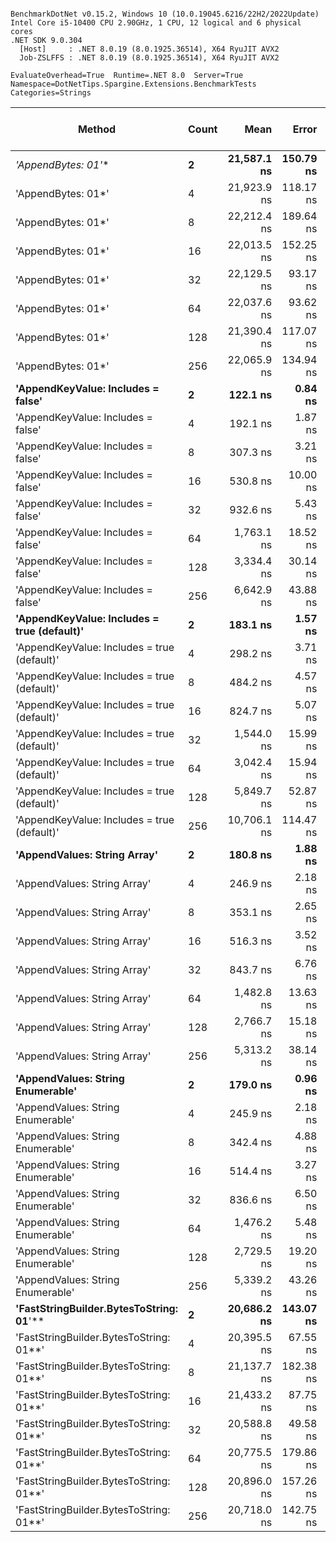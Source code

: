```

BenchmarkDotNet v0.15.2, Windows 10 (10.0.19045.6216/22H2/2022Update)
Intel Core i5-10400 CPU 2.90GHz, 1 CPU, 12 logical and 6 physical cores
.NET SDK 9.0.304
  [Host]     : .NET 8.0.19 (8.0.1925.36514), X64 RyuJIT AVX2
  Job-ZSLFFS : .NET 8.0.19 (8.0.1925.36514), X64 RyuJIT AVX2

EvaluateOverhead=True  Runtime=.NET 8.0  Server=True  
Namespace=DotNetTips.Spargine.Extensions.BenchmarkTests  Categories=Strings  

```
| Method                                      | Count | Mean        | Error     | StdDev    | StdErr   | Min         | Q1          | Median      | Q3          | Max         | Op/s        | CI99.9% Margin | Iterations | Kurtosis | MValue | Skewness | Rank | LogicalGroup | Baseline | Completed Work Items | Lock Contentions | Gen0   | Exceptions | Code Size | Gen1   | Allocated |
|-------------------------------------------- |------ |------------:|----------:|----------:|---------:|------------:|------------:|------------:|------------:|------------:|------------:|---------------:|-----------:|---------:|-------:|---------:|-----:|------------- |--------- |---------------------:|-----------------:|-------:|-----------:|----------:|-------:|----------:|
| **&#39;AppendBytes: 01*&#39;**                          | **2**     | **21,587.1 ns** | **150.79 ns** | **141.05 ns** | **36.42 ns** | **21,403.5 ns** | **21,491.9 ns** | **21,531.6 ns** | **21,709.3 ns** | **21,848.4 ns** |    **46,323.9** |    **-10.7099 ns** |      **15.00** |    **1.585** |  **2.000** |   **0.4320** |   **21** | *****            | **No**       |                    **-** |                **-** | **0.4883** |          **-** |        **NA** |      **-** |   **45736 B** |
| &#39;AppendBytes: 01*&#39;                          | 4     | 21,923.9 ns | 118.17 ns |  98.67 ns | 27.37 ns | 21,748.8 ns | 21,875.0 ns | 21,939.7 ns | 21,972.6 ns | 22,099.2 ns |    45,612.4 |     -7.1835 ns |      13.00 |    2.253 |  2.000 |  -0.2668 |   21 | *            | No       |                    - |                - | 0.4883 |          - |        NA |      - |   45736 B |
| &#39;AppendBytes: 01*&#39;                          | 8     | 22,212.4 ns | 189.64 ns | 177.38 ns | 45.80 ns | 22,026.1 ns | 22,090.6 ns | 22,144.7 ns | 22,341.9 ns | 22,496.5 ns |    45,019.9 |    -15.4003 ns |      15.00 |    1.637 |  2.000 |   0.6057 |   21 | *            | No       |                    - |                - | 0.4883 |          - |        NA |      - |   45736 B |
| &#39;AppendBytes: 01*&#39;                          | 16    | 22,013.5 ns | 152.25 ns | 142.41 ns | 36.77 ns | 21,790.9 ns | 21,939.5 ns | 21,971.5 ns | 22,083.9 ns | 22,268.9 ns |    45,426.6 |    -10.8856 ns |      15.00 |    1.992 |  2.000 |   0.2003 |   21 | *            | No       |                    - |                - | 0.4883 |          - |        NA |      - |   45736 B |
| &#39;AppendBytes: 01*&#39;                          | 32    | 22,129.5 ns |  93.17 ns |  82.60 ns | 22.07 ns | 21,976.5 ns | 22,092.0 ns | 22,149.6 ns | 22,185.7 ns | 22,244.9 ns |    45,188.6 |     -4.0374 ns |      14.00 |    2.130 |  2.000 |  -0.7130 |   21 | *            | No       |                    - |                - | 0.4883 |          - |        NA |      - |   45736 B |
| &#39;AppendBytes: 01*&#39;                          | 64    | 22,037.6 ns |  93.62 ns |  82.99 ns | 22.18 ns | 21,866.0 ns | 21,995.1 ns | 22,018.8 ns | 22,085.9 ns | 22,188.8 ns |    45,377.1 |     -4.0903 ns |      14.00 |    2.432 |  2.000 |  -0.0724 |   21 | *            | No       |                    - |                - | 0.4883 |          - |        NA |      - |   45736 B |
| &#39;AppendBytes: 01*&#39;                          | 128   | 21,390.4 ns | 117.07 ns | 103.78 ns | 27.74 ns | 21,221.5 ns | 21,319.6 ns | 21,379.6 ns | 21,454.0 ns | 21,582.9 ns |    46,750.0 |     -6.8677 ns |      14.00 |    2.059 |  2.000 |   0.1806 |   21 | *            | No       |                    - |                - | 0.4883 |          - |        NA |      - |   45736 B |
| &#39;AppendBytes: 01*&#39;                          | 256   | 22,065.9 ns | 134.94 ns | 126.22 ns | 32.59 ns | 21,906.9 ns | 21,990.3 ns | 22,028.6 ns | 22,150.7 ns | 22,347.7 ns |    45,318.8 |     -8.7952 ns |      15.00 |    2.352 |  2.000 |   0.6669 |   21 | *            | No       |                    - |                - | 0.4883 |          - |        NA |      - |   45736 B |
| **&#39;AppendKeyValue: Includes = false&#39;**          | **2**     |    **122.1 ns** |   **0.84 ns** |   **0.78 ns** |  **0.20 ns** |    **121.0 ns** |    **121.5 ns** |    **122.0 ns** |    **122.8 ns** |    **123.4 ns** | **8,189,409.7** |      **7.3989 ns** |      **15.00** |    **1.562** |  **2.000** |   **0.0452** |    **1** | *****            | **No**       |                    **-** |                **-** | **0.0052** |          **-** |   **1,559 B** |      **-** |     **496 B** |
| &#39;AppendKeyValue: Includes = false&#39;          | 4     |    192.1 ns |   1.87 ns |   1.75 ns |  0.45 ns |    188.7 ns |    190.6 ns |    192.0 ns |    193.4 ns |    194.7 ns | 5,205,832.2 |      7.2739 ns |      15.00 |    1.791 |  2.000 |  -0.2199 |    3 | *            | No       |                    - |                - | 0.0088 |          - |   1,560 B |      - |     816 B |
| &#39;AppendKeyValue: Includes = false&#39;          | 8     |    307.3 ns |   3.21 ns |   3.01 ns |  0.78 ns |    301.3 ns |    305.2 ns |    307.6 ns |    309.5 ns |    311.6 ns | 3,254,193.6 |      7.1119 ns |      15.00 |    1.920 |  2.000 |  -0.2610 |    5 | *            | No       |                    - |                - | 0.0148 |          - |   1,555 B |      - |    1392 B |
| &#39;AppendKeyValue: Includes = false&#39;          | 16    |    530.8 ns |  10.00 ns |   9.35 ns |  2.41 ns |    517.5 ns |    522.9 ns |    528.5 ns |    538.0 ns |    545.8 ns | 1,884,062.0 |      6.2927 ns |      15.00 |    1.470 |  2.000 |   0.1243 |    8 | *            | No       |                    - |                - | 0.0267 |          - |   1,577 B |      - |    2472 B |
| &#39;AppendKeyValue: Includes = false&#39;          | 32    |    932.6 ns |   5.43 ns |   4.53 ns |  1.26 ns |    926.9 ns |    928.5 ns |    931.9 ns |    935.4 ns |    942.8 ns | 1,072,264.3 |      5.8713 ns |      13.00 |    2.519 |  2.000 |   0.6868 |   10 | *            | No       |                    - |                - | 0.0496 |          - |   1,573 B |      - |    4560 B |
| &#39;AppendKeyValue: Includes = false&#39;          | 64    |  1,763.1 ns |  18.52 ns |  16.42 ns |  4.39 ns |  1,744.0 ns |  1,749.7 ns |  1,761.1 ns |  1,774.5 ns |  1,795.9 ns |   567,174.4 |      4.8059 ns |      14.00 |    1.870 |  2.000 |   0.5120 |   13 | *            | No       |                    - |                - | 0.0935 |          - |   1,557 B |      - |    8664 B |
| &#39;AppendKeyValue: Includes = false&#39;          | 128   |  3,334.4 ns |  30.14 ns |  26.72 ns |  7.14 ns |  3,294.6 ns |  3,315.7 ns |  3,335.8 ns |  3,340.9 ns |  3,389.0 ns |   299,902.7 |      3.4296 ns |      14.00 |    2.185 |  2.000 |   0.4088 |   16 | *            | No       |                    - |                - | 0.1831 |          - |   1,555 B |      - |   16800 B |
| &#39;AppendKeyValue: Includes = false&#39;          | 256   |  6,642.9 ns |  43.88 ns |  41.05 ns | 10.60 ns |  6,584.1 ns |  6,611.6 ns |  6,643.4 ns |  6,667.0 ns |  6,739.1 ns |   150,536.5 |      2.2009 ns |      15.00 |    2.645 |  2.000 |   0.6211 |   19 | *            | No       |                    - |                - | 0.3662 |          - |   1,557 B | 0.0076 |   33000 B |
| **&#39;AppendKeyValue: Includes = true (default)&#39;** | **2**     |    **183.1 ns** |   **1.57 ns** |   **1.47 ns** |  **0.38 ns** |    **180.8 ns** |    **181.9 ns** |    **183.0 ns** |    **184.2 ns** |    **185.4 ns** | **5,462,727.8** |      **7.3099 ns** |      **15.00** |    **1.530** |  **2.000** |   **0.0792** |    **2** | *****            | **No**       |                    **-** |                **-** | **0.0076** |          **-** |   **2,702 B** |      **-** |     **712 B** |
| &#39;AppendKeyValue: Includes = true (default)&#39; | 4     |    298.2 ns |   3.71 ns |   3.47 ns |  0.90 ns |    293.2 ns |    295.2 ns |    299.0 ns |    300.1 ns |    304.6 ns | 3,353,483.9 |      7.0516 ns |      15.00 |    1.762 |  2.000 |   0.1274 |    5 | *            | No       |                    - |                - | 0.0124 |          - |   2,702 B |      - |    1176 B |
| &#39;AppendKeyValue: Includes = true (default)&#39; | 8     |    484.2 ns |   4.57 ns |   4.05 ns |  1.08 ns |    478.3 ns |    480.3 ns |    484.7 ns |    486.7 ns |    491.7 ns | 2,065,242.5 |      6.4584 ns |      14.00 |    1.704 |  2.000 |   0.1153 |    7 | *            | No       |                    - |                - | 0.0219 |          - |   2,697 B |      - |    2040 B |
| &#39;AppendKeyValue: Includes = true (default)&#39; | 16    |    824.7 ns |   5.07 ns |   4.50 ns |  1.20 ns |    819.3 ns |    821.0 ns |    825.0 ns |    826.9 ns |    834.8 ns | 1,212,549.6 |      6.3989 ns |      14.00 |    2.429 |  2.000 |   0.6124 |    9 | *            | No       |                    - |                - | 0.0401 |          - |   2,702 B |      - |    3696 B |
| &#39;AppendKeyValue: Includes = true (default)&#39; | 32    |  1,544.0 ns |  15.99 ns |  14.96 ns |  3.86 ns |  1,524.4 ns |  1,530.9 ns |  1,543.2 ns |  1,556.8 ns |  1,569.0 ns |   647,669.2 |      5.5687 ns |      15.00 |    1.531 |  2.000 |   0.2522 |   12 | *            | No       |                    - |                - | 0.0744 |          - |   2,728 B |      - |    6936 B |
| &#39;AppendKeyValue: Includes = true (default)&#39; | 64    |  3,042.4 ns |  15.94 ns |  14.13 ns |  3.78 ns |  3,017.7 ns |  3,036.6 ns |  3,041.0 ns |  3,053.4 ns |  3,065.4 ns |   328,683.9 |      5.1121 ns |      14.00 |    1.950 |  2.000 |   0.0164 |   15 | *            | No       |                    - |                - | 0.1450 |          - |   2,702 B |      - |   13344 B |
| &#39;AppendKeyValue: Includes = true (default)&#39; | 128   |  5,849.7 ns |  52.87 ns |  49.45 ns | 12.77 ns |  5,777.9 ns |  5,809.1 ns |  5,845.2 ns |  5,888.7 ns |  5,948.9 ns |   170,949.8 |      1.1157 ns |      15.00 |    1.914 |  2.000 |   0.3337 |   18 | *            | No       |                    - |                - | 0.2899 |          - |   2,697 B |      - |   26088 B |
| &#39;AppendKeyValue: Includes = true (default)&#39; | 256   | 10,706.1 ns | 114.47 ns | 107.08 ns | 27.65 ns | 10,521.9 ns | 10,623.3 ns | 10,737.5 ns | 10,790.4 ns | 10,847.4 ns |    93,404.4 |     -6.3235 ns |      15.00 |    1.580 |  2.000 |  -0.4632 |   20 | *            | No       |                    - |                - | 0.5646 |          - |   2,702 B | 0.0305 |   51120 B |
| **&#39;AppendValues: String Array&#39;**                | **2**     |    **180.8 ns** |   **1.88 ns** |   **1.76 ns** |  **0.45 ns** |    **178.4 ns** |    **179.3 ns** |    **180.7 ns** |    **182.0 ns** |    **184.3 ns** | **5,531,211.0** |      **7.2734 ns** |      **15.00** |    **1.866** |  **2.000** |   **0.2272** |    **2** | *****            | **No**       |                    **-** |                **-** | **0.0064** |          **-** |        **NA** |      **-** |     **600 B** |
| &#39;AppendValues: String Array&#39;                | 4     |    246.9 ns |   2.18 ns |   2.04 ns |  0.53 ns |    242.5 ns |    245.5 ns |    246.8 ns |    248.2 ns |    250.1 ns | 4,050,254.6 |      7.2366 ns |      15.00 |    2.197 |  2.000 |  -0.3278 |    4 | *            | No       |                    - |                - | 0.0091 |          - |        NA |      - |     872 B |
| &#39;AppendValues: String Array&#39;                | 8     |    353.1 ns |   2.65 ns |   2.34 ns |  0.63 ns |    347.9 ns |    352.1 ns |    353.2 ns |    353.9 ns |    357.1 ns | 2,832,418.3 |      6.6867 ns |      14.00 |    2.764 |  2.000 |  -0.2642 |    6 | *            | No       |                    - |                - | 0.0143 |          - |        NA |      - |    1336 B |
| &#39;AppendValues: String Array&#39;                | 16    |    516.3 ns |   3.52 ns |   3.12 ns |  0.83 ns |    511.8 ns |    514.4 ns |    515.7 ns |    518.9 ns |    522.3 ns | 1,936,900.3 |      6.5827 ns |      14.00 |    1.837 |  2.000 |   0.3190 |    8 | *            | No       |                    - |                - | 0.0238 |          - |        NA |      - |    2192 B |
| &#39;AppendValues: String Array&#39;                | 32    |    843.7 ns |   6.76 ns |   6.33 ns |  1.63 ns |    832.3 ns |    839.9 ns |    843.4 ns |    845.9 ns |    854.8 ns | 1,185,275.2 |      6.6831 ns |      15.00 |    2.117 |  2.000 |   0.2527 |    9 | *            | No       |                    - |                - | 0.0410 |          - |        NA |      - |    3832 B |
| &#39;AppendValues: String Array&#39;                | 64    |  1,482.8 ns |  13.63 ns |  12.75 ns |  3.29 ns |  1,457.6 ns |  1,475.4 ns |  1,481.8 ns |  1,490.4 ns |  1,511.6 ns |   674,406.7 |      5.8536 ns |      15.00 |    2.992 |  2.000 |   0.3103 |   11 | *            | No       |                    - |                - | 0.0763 |          - |        NA |      - |    7040 B |
| &#39;AppendValues: String Array&#39;                | 128   |  2,766.7 ns |  15.18 ns |  12.68 ns |  3.52 ns |  2,745.9 ns |  2,758.9 ns |  2,764.5 ns |  2,771.8 ns |  2,796.6 ns |   361,438.3 |      4.7419 ns |      13.00 |    3.130 |  2.000 |   0.6696 |   14 | *            | No       |                    - |                - | 0.1450 |          - |        NA |      - |   13384 B |
| &#39;AppendValues: String Array&#39;                | 256   |  5,313.2 ns |  38.14 ns |  33.81 ns |  9.04 ns |  5,241.9 ns |  5,296.5 ns |  5,310.6 ns |  5,329.6 ns |  5,373.1 ns |   188,211.8 |      2.4819 ns |      14.00 |    2.491 |  2.000 |  -0.1930 |   17 | *            | No       |                    - |                - | 0.2899 |          - |        NA |      - |   26000 B |
| **&#39;AppendValues: String Enumerable&#39;**           | **2**     |    **179.0 ns** |   **0.96 ns** |   **0.80 ns** |  **0.22 ns** |    **177.4 ns** |    **178.5 ns** |    **179.3 ns** |    **179.3 ns** |    **180.8 ns** | **5,585,596.0** |      **6.3884 ns** |      **13.00** |    **3.169** |  **2.000** |   **0.1540** |    **2** | *****            | **No**       |                    **-** |                **-** | **0.0064** |          **-** |        **NA** |      **-** |     **600 B** |
| &#39;AppendValues: String Enumerable&#39;           | 4     |    245.9 ns |   2.18 ns |   1.93 ns |  0.52 ns |    243.0 ns |    244.9 ns |    245.6 ns |    247.3 ns |    250.3 ns | 4,066,007.4 |      6.7414 ns |      14.00 |    2.656 |  2.000 |   0.5962 |    4 | *            | No       |                    - |                - | 0.0091 |          - |        NA |      - |     872 B |
| &#39;AppendValues: String Enumerable&#39;           | 8     |    342.4 ns |   4.88 ns |   4.56 ns |  1.18 ns |    335.9 ns |    339.8 ns |    341.4 ns |    345.9 ns |    350.0 ns | 2,920,890.2 |      6.9109 ns |      15.00 |    1.664 |  2.000 |   0.1374 |    6 | *            | No       |                    - |                - | 0.0143 |          - |        NA |      - |    1336 B |
| &#39;AppendValues: String Enumerable&#39;           | 16    |    514.4 ns |   3.27 ns |   2.90 ns |  0.77 ns |    510.5 ns |    512.2 ns |    513.8 ns |    516.6 ns |    520.0 ns | 1,944,058.7 |      6.6130 ns |      14.00 |    1.863 |  2.000 |   0.4976 |    8 | *            | No       |                    - |                - | 0.0238 |          - |        NA |      - |    2192 B |
| &#39;AppendValues: String Enumerable&#39;           | 32    |    836.6 ns |   6.50 ns |   6.08 ns |  1.57 ns |    826.6 ns |    832.9 ns |    836.6 ns |    840.2 ns |    848.3 ns | 1,195,353.7 |      6.7156 ns |      15.00 |    2.202 |  2.000 |   0.1583 |    9 | *            | No       |                    - |                - | 0.0410 |          - |        NA |      - |    3832 B |
| &#39;AppendValues: String Enumerable&#39;           | 64    |  1,476.2 ns |   5.48 ns |   4.58 ns |  1.27 ns |  1,467.0 ns |  1,473.8 ns |  1,475.8 ns |  1,477.4 ns |  1,487.0 ns |   677,431.5 |      5.8651 ns |      13.00 |    3.756 |  2.000 |   0.4126 |   11 | *            | No       |                    - |                - | 0.0763 |          - |        NA |      - |    7040 B |
| &#39;AppendValues: String Enumerable&#39;           | 128   |  2,729.5 ns |  19.20 ns |  17.02 ns |  4.55 ns |  2,702.5 ns |  2,718.7 ns |  2,730.2 ns |  2,743.5 ns |  2,756.6 ns |   366,363.4 |      4.7253 ns |      14.00 |    1.633 |  2.000 |  -0.1529 |   14 | *            | No       |                    - |                - | 0.1450 |          - |        NA |      - |   13384 B |
| &#39;AppendValues: String Enumerable&#39;           | 256   |  5,339.2 ns |  43.26 ns |  36.13 ns | 10.02 ns |  5,267.2 ns |  5,324.8 ns |  5,341.2 ns |  5,349.8 ns |  5,408.2 ns |   187,293.6 |      1.4902 ns |      13.00 |    2.673 |  2.000 |  -0.0296 |   17 | *            | No       |                    - |                - | 0.2899 |          - |        NA |      - |   26000 B |
| **&#39;FastStringBuilder.BytesToString: 01**&#39;**     | **2**     | **20,686.2 ns** | **143.07 ns** | **133.83 ns** | **34.55 ns** | **20,501.2 ns** | **20,589.0 ns** | **20,665.3 ns** | **20,743.6 ns** | **20,974.4 ns** |    **48,341.4** |     **-9.7775 ns** |      **15.00** |    **2.367** |  **2.000** |   **0.5783** |   **21** | *****            | **No**       |                    **-** |                **-** | **0.3967** |          **-** |        **NA** |      **-** |   **36888 B** |
| &#39;FastStringBuilder.BytesToString: 01**&#39;     | 4     | 20,395.5 ns |  67.55 ns |  59.88 ns | 16.00 ns | 20,324.1 ns | 20,350.4 ns | 20,384.1 ns | 20,421.9 ns | 20,515.3 ns |    49,030.5 |     -1.0018 ns |      14.00 |    2.441 |  2.000 |   0.7900 |   21 | *            | No       |                    - |                - | 0.3967 |          - |        NA |      - |   36888 B |
| &#39;FastStringBuilder.BytesToString: 01**&#39;     | 8     | 21,137.7 ns | 182.38 ns | 161.67 ns | 43.21 ns | 20,899.5 ns | 21,025.2 ns | 21,097.4 ns | 21,211.7 ns | 21,488.9 ns |    47,308.7 |    -14.6047 ns |      14.00 |    2.326 |  2.000 |   0.5374 |   21 | *            | No       |                    - |                - | 0.3967 |          - |        NA |      - |   36888 B |
| &#39;FastStringBuilder.BytesToString: 01**&#39;     | 16    | 21,433.2 ns |  87.75 ns |  77.79 ns | 20.79 ns | 21,303.0 ns | 21,370.8 ns | 21,442.2 ns | 21,498.0 ns | 21,551.3 ns |    46,656.6 |     -3.3946 ns |      14.00 |    1.657 |  2.000 |  -0.2533 |   21 | *            | No       |                    - |                - | 0.3967 |          - |        NA |      - |   36888 B |
| &#39;FastStringBuilder.BytesToString: 01**&#39;     | 32    | 20,588.8 ns |  49.58 ns |  38.71 ns | 11.17 ns | 20,516.9 ns | 20,575.6 ns | 20,588.3 ns | 20,605.8 ns | 20,647.3 ns |    48,570.1 |      0.4130 ns |      12.00 |    2.128 |  2.000 |  -0.2246 |   21 | *            | No       |                    - |                - | 0.3967 |          - |        NA |      - |   36888 B |
| &#39;FastStringBuilder.BytesToString: 01**&#39;     | 64    | 20,775.5 ns | 179.86 ns | 159.44 ns | 42.61 ns | 20,602.7 ns | 20,663.0 ns | 20,721.3 ns | 20,831.1 ns | 21,155.7 ns |    48,133.6 |    -14.3059 ns |      14.00 |    2.935 |  2.000 |   0.9946 |   21 | *            | No       |                    - |                - | 0.3967 |          - |        NA |      - |   36888 B |
| &#39;FastStringBuilder.BytesToString: 01**&#39;     | 128   | 20,896.0 ns | 157.26 ns | 147.10 ns | 37.98 ns | 20,695.3 ns | 20,802.3 ns | 20,866.1 ns | 20,958.6 ns | 21,189.5 ns |    47,856.1 |    -11.4907 ns |      15.00 |    2.250 |  2.000 |   0.6185 |   21 | *            | No       |                    - |                - | 0.3967 |          - |        NA |      - |   36888 B |
| &#39;FastStringBuilder.BytesToString: 01**&#39;     | 256   | 20,718.0 ns | 142.75 ns | 133.53 ns | 34.48 ns | 20,453.4 ns | 20,634.1 ns | 20,727.2 ns | 20,815.8 ns | 20,903.6 ns |    48,267.2 |     -9.7389 ns |      15.00 |    1.872 |  2.000 |  -0.2718 |   21 | *            | No       |                    - |                - | 0.3967 |          - |        NA |      - |   36888 B |
